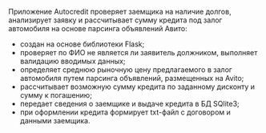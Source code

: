 Приложение Autocredit проверяет заемщика на наличие долгов, анализирует заявку и рассчитывает сумму кредита под залог автомобиля на основе парсинга объявлений Авито:

- создан на основе библиотеки Flask;
- проверяет по ФИО не является ли заявитель должником, выполняет валидацию вводимых данных;
- определяет среднюю рыночную цену предлагаемого в залог автомобиля путем парсинга объявлений, размещенных на Avito;
- рассчитывает возможную сумму кредита по заданному дисконту и сумму к погашению;
- передает сведения о заемщике и выдаче кредита в БД SQlite3;
- при оформлении кредита формирует txt-файл с договором и данными заемщика.
